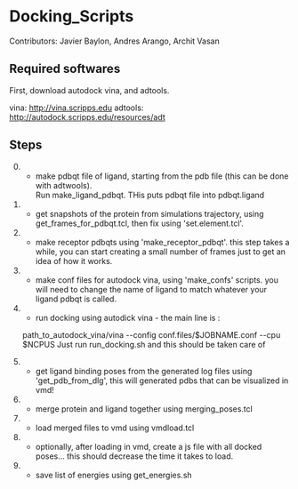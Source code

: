 # Docking_Scripts

Contributors: Javier Baylon, Andres Arango, Archit Vasan
## Required softwares

First, download autodock vina, and adtools. 

vina: http://vina.scripps.edu
adtools: http://autodock.scripps.edu/resources/adt

## Steps 

0. - make pdbqt file of ligand, starting from the pdb file (this can be done with adtwools).  
Run make_ligand_pdbqt. THis puts pdbqt file into pdbqt.ligand

1. - get snapshots of the protein from simulations trajectory, using get_frames_for_pdbqt.tcl, then fix using 'set.element.tcl'.

2. - make receptor pdbqts using 'make_receptor_pdbqt'.  this step takes a while, you can start creating a small number of frames just to get an idea of how it works.

3. - make conf files for autodock vina, using 'make_confs' scripts. you will need to change the name of ligand to match whatever your ligand pdbqt is called.

4. - run docking using autodick vina - the main line is :

	path_to_autodock_vina/vina --config conf.files/$JOBNAME.conf --cpu $NCPUS
	Just run run_docking.sh and this should be taken care of

5. - get ligand binding poses from the generated log files using 'get_pdb_from_dlg', this will generated pdbs that can be visualized in vmd!

6. - merge protein and ligand together using merging_poses.tcl

7. - load merged files to vmd using vmdload.tcl

8. - optionally, after loading in vmd, create a js file with all docked poses... this should decrease the time it takes to load.

9. - save list of energies using get_energies.sh 
